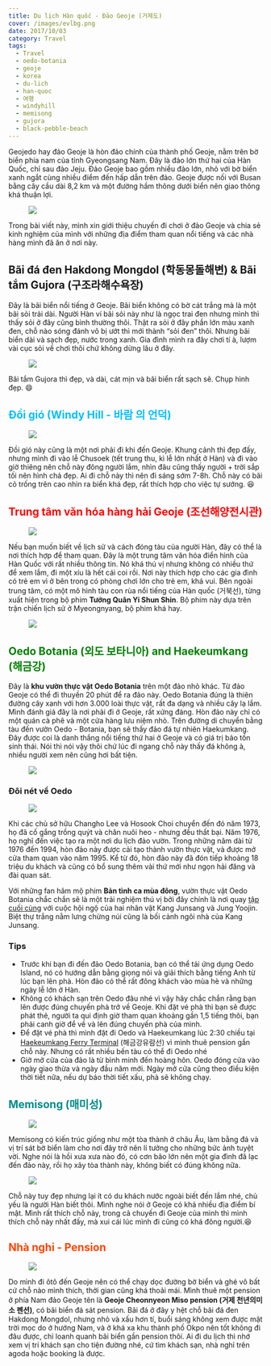 ```yaml
---
title: Du lịch Hàn quốc - Đảo Geoje (거제도)
cover: /images/evlbg.png
date: 2017/10/03
category: Travel
tags:
  - Travel
  - oedo-botania
  - geoje
  - korea
  - du-lich
  - han-quoc
  - 여행
  - windyhill
  - memisong
  - gujora
  - black-pebble-beach
---
```


Geojedo hay đảo Geoje là hòn đảo chính của thành phố Geoje, nằm trên bờ biển phía nam của tỉnh Gyeongsang Nam. Đây là đảo lớn thứ hai của Hàn Quốc, chỉ sau đảo Jeju. Đảo Geoje bao gồm nhiều đảo lớn, nhỏ với bờ biển xanh ngắt cùng nhiều điểm đến hấp dẫn trên đảo. Geoje được nối với Busan bằng cây cầu dài 8,2 km và một đường hầm thông dưới biển nên giao thông khá thuận lợi. 

<figure>
  <img src="./geojemap.png">
  <figcaption style="font-size: 17px; align="center"> <span style="color:deepskyblue"> </figcaption>
</figure>

Trong bài viết này, mình xin giới thiệu chuyến đi chơi ở đảo Geoje và chia sẻ kinh nghiệm của mình với những địa điểm tham quan nổi tiếng và các nhà hàng mình đã ăn ở nơi này.

## <span style="color:mediumviolet"> Bãi đá đen Hakdong Mongdol (학동몽돌해변) &  Bãi tắm Gujora (구조라해수욕장) </span> 

Đây là bãi biển nổi tiếng ở Geoje. Bãi biển không có bờ cát trắng mà là một bãi sỏi trải dài. Người Hàn ví bãi sỏi này như là ngọc trai đen nhưng mình thì thấy sỏi ở đây cũng bình thường thôi. Thật ra sỏi ở đây phần lớn màu xanh đen, chỗ nào sóng đánh vô bị ướt thì mới thành “sỏi đen” thôi. Nhưng bãi biển dài và sạch đẹp, nước trong xanh. Gia đình mình ra đây chơi tí à, lượm vài cục sỏi về chơi thôi chứ không dừng lâu ở đây.

<figure>
  <img src="./geoje1.png">
  <figcaption style="font-size: 17px; align="center"> <span style="color:deepskyblue"> </figcaption>
</figure>

Bãi tắm Gujora thì đẹp, và dài, cát mịn và bãi biển rất sạch sẽ. Chụp hình đẹp. :smile:

## <span style="color:deepskyblue"> Đồi gió (Windy Hill - 바람 의 언덕) </span>

<figure>
  <img src="./geoje2.png">
  <figcaption style="font-size: 17px; align="center"> <span style="color:deepskyblue"> </figcaption>
</figure>

Đồi gió này cũng là một nơi phải đi khi đến Geoje. Khung cảnh thì đẹp đấy, nhưng mình đi vào lễ Chusoek (tết trung thu, kì lễ lớn nhất ở Hàn) và đi vào giờ thiêng nên chỗ này đông người lắm, nhìn đâu cũng thấy người + trời sắp tối nên hình chả đẹp. Ai đi chỗ này thì nên đi sáng sớm 7-8h. Chỗ này có bãi cỏ trống trên cao nhìn ra biển khá đẹp, rất thích hợp cho việc tự sướng. :laughing:

## <span style="color:red"> Trung tâm văn hóa hàng hải Geoje (조선해양전시관) </span>

<figure>
  <img src="./geoje3.png">
  <figcaption style="font-size: 17px; align="center"> <span style="color:deepskyblue"> </figcaption>
</figure>

Nếu bạn muốn biết về lịch sử và cách đóng tàu của người Hàn, đây có thể là nơi thích hợp để tham quan. Đây là một trung tâm văn hóa điển hình của Hàn Quốc với rất nhiều thông tin. Nó khá thú vị nhưng không có nhiều thứ để xem lắm, đi một xíu là hết cái coi rồi. Nơi này thích hợp cho các gia đình có trẻ em vì ở bên trong có phòng chơi lớn cho trẻ em, khá vui.
Bên ngoài trung tâm, có một mô hình tàu con rùa nổi tiếng của Hàn quốc (거북선), từng xuất hiện trong bộ phim **Tướng Quân Yi Shun Shin**. Bộ phim này dựa trên trận chiến lịch sử ở Myeongnyang, bộ phim khá hay.

<figure>
  <img src="./geoje3-1.png">
  <figcaption style="font-size: 17px; align="center"> <span style="color:deepskyblue"> </figcaption>
</figure>

## <span style="color:green"> Oedo Botania (외도 보타니아) and Haekeumkang (해금강) </span>

Đây là **khu vườn thực vật Oedo Botania** trên một đảo nhỏ khác. Từ đảo Geoje có thể đi thuyền 20 phút để ra đảo này. Oedo Botania đúng là thiên đường cây xanh với hơn 3.000 loài thực vật, rất đa dạng và nhiều cây lạ lắm. Mình đánh giá đây là nơi phải đi ở Geoje, rất xứng đáng. Hòn đảo này chỉ có một quán cà phê và một cửa hàng lưu niệm nhỏ. Trên đường di chuyển bằng tàu đến vườn Oedo - Botania, bạn sẽ thấy đảo đá tự nhiên Haekumkang. Đây được coi là danh thắng nổi tiếng thứ hai ở Geoje và có giá trị bảo tồn sinh thái. Nói thì nói vậy thôi chứ lúc đi ngang chỗ này thấy đá không à, nhiều người xem nên cũng hơi bất tiện.

<figure>
  <img src="./geoje4.png">
  <figcaption style="font-size: 17px; align="center"> <span style="color:deepskyblue"> </figcaption>
</figure>

### Đôi nét về Oedo

<figure>
  <img src="./geoje5.png">
  <figcaption style="font-size: 17px; align="center"> <span style="color:deepskyblue"> </figcaption>
</figure>

Khi các chủ sở hữu Changho Lee và Hosook Choi chuyển đến đó năm 1973, họ đã cố gắng trồng quýt và chăn nuôi heo - nhưng đều thất bại. Năm 1976, họ nghĩ đến việc tạo ra một nơi du lịch đảo vườn. Trong những năm dài từ 1976 đến 1994, hòn đảo này được cải tạo thành vườn thực vật, và được mở cửa tham quan vào năm 1995. Kể từ đó, hòn đảo này đã đón tiếp khoảng 18 triệu du khách và cũng có bổ sung thêm vài thứ mới như ngọn hải đăng và đài quan sát. 

Với những fan hâm mộ phim **Bản tình ca mùa đông**, vườn thực vật Oedo Botania chắc chắn sẽ là một trải nghiệm thú vị bởi đây chính là nơi quay <a href="https://www.youtube.com/watch?v=jvbsv5m354E" target="_blank">tập cuối cùng</a> với cuộc hội ngộ của hai nhân vật Kang Junsang và Jung Yoojin. Biệt thự trắng nằm lưng chừng núi cũng là bối cảnh ngôi nhà của Kang Junsang.

### Tips

  * Trước khi bạn đi đến đảo Oedo Botania, bạn có thể tải ứng dụng Oedo Island, nó có hướng dẫn bằng giọng nói và giải thích bằng tiếng Anh từ lúc bạn lên phà. Hòn đảo có thể rất đông khách vào mùa hè và những ngày lễ lớn ở Hàn.
  * Không có khách sạn trên Oedo đâu nhé vì vậy hãy chắc chắn rằng bạn lên được đúng chuyến phà trở về Geoje. Khi đặt vé phà thì bạn sẽ được phát thẻ, người ta qui định giờ tham quan khoảng gần 1,5 tiếng thôi, bạn phải canh giờ để về và lên đúng chuyến phà của mình. 
  * Để đặt vé phà thì mình đặt đi Oedo và Haekeumkang lúc 2:30 chiều tại <a href="http://www.hggtour.net/main.php" target="_blank">Haekeumkang Ferry Terminal</a> (해금강유람선) vì mình thuê pension gần chỗ này. Nhưng có rất nhiều bến tàu có thể đi Oedo nhé
  * Giờ mở cửa của đảo là từ bình minh đến hoàng hôn. Oedo đóng cửa vào ngày giao thừa và ngày đầu năm mới. Ngày mở cửa cũng theo điều kiện thời tiết nữa, nếu dự báo thời tiết xấu, phà sẽ không chạy.

## <span style="color:darkcyan"> Memisong (매미성) </span>

<figure>
  <img src="./geoje6.png">
  <figcaption style="font-size: 17px; align="center"> <span style="color:deepskyblue"> </figcaption>
</figure>

Memisong có kiến trúc giống như một tòa thành ở châu Âu, làm bằng đá và vị trí sát bờ biển làm cho nơi đây trở nên lí tưởng cho những bức ảnh tuyệt vời. Nghe nói là hồi xưa xưa nào đó, có cơn bão lớn nên một gia đình đã lạc đến đảo này, rồi họ xây tòa thành này, không biết có đúng không nữa. 

<figure>
  <img src="./geoje6-1.png">
  <figcaption style="font-size: 17px; align="center"> <span style="color:deepskyblue"> </figcaption>
</figure>

Chỗ này tuy đẹp nhưng lại ít có du khách nước ngoài biết đến lắm nhé, chủ yếu là người Hàn biết thôi. Mình nghe nói ở Geoje có khá nhiều địa điểm bí mật. Mình rất thích chỗ này, trong cả chuyến đi Geoje của mình thì mình thích chỗ này nhất đấy, mà xui cái lúc mình đi cũng có khá đông người.:laughing:

## <span style="color:orangered"> Nhà nghỉ - Pension </span>

<figure>
  <img src="./geoje7.png">
  <figcaption style="font-size: 17px; align="center"> <span style="color:deepskyblue"> </figcaption>
</figure>

Do mình đi ôtô đến Geoje nên có thể chạy dọc đường bờ biển và ghé vô bất cứ chỗ nào mình thích, thời gian cũng khá thoải mái. Mình thuê một pension ở phía Nam đảo Geoje tên là **Geoje Cheonnyeon Miso pension (거제 천년의미소 펜션)**, có bãi biển đá sát pension. Bãi đá ở đây y hệt chỗ bãi đá đen Hakdong Mongdol, nhưng nhỏ và xấu hơn tí, buổi sáng không xem được mặt trời mọc do ở hướng Nam, và ở khá xa khu thành phố Okpo nên tốt không đi đâu được, chỉ loanh quanh bãi biển gần pension thôi. Ai đi du lịch thì nhớ xem vị trí khách sạn cho tiện đường nhé, cứ tìm khách sạn, nhà nghỉ trên agoda hoặc booking là được.
